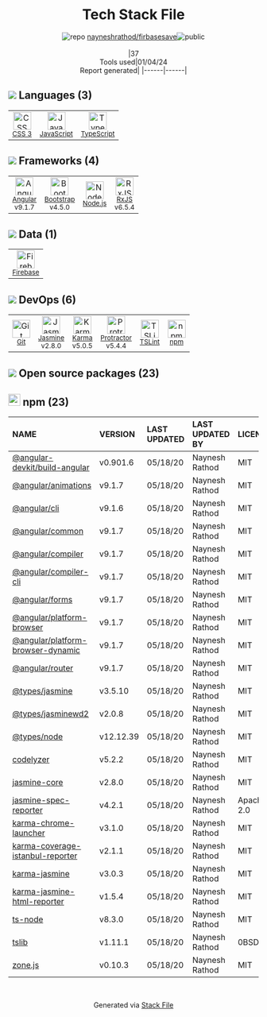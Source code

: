 <!--
&lt;--- Readme.md Snippet without images Start ---&gt;
## Tech Stack
nayneshrathod/firbasesave is built on the following main stack:

- [Firebase](https://firebase.google.com/) – Realtime Backend / API
- [Jasmine](http://jasmine.github.io/) – Javascript Testing Framework
- [Node.js](http://nodejs.org/) – Frameworks (Full Stack)
- [Bootstrap](http://getbootstrap.com/) – Front-End Frameworks
- [JavaScript](https://developer.mozilla.org/en-US/docs/Web/JavaScript) – Languages
- [Karma](http://karma-runner.github.io/) – Browser Testing
- [TypeScript](http://www.typescriptlang.org) – Languages
- [Protractor](http://angular.github.io/protractor) – Javascript Testing Framework
- [RxJS](http://reactivex.io/rxjs/) – Concurrency Frameworks
- [Angular](https://angular.io) – Javascript MVC Frameworks
- [TSLint](https://github.com/palantir/tslint) – Code Review

Full tech stack [here](/techstack.md)

&lt;--- Readme.md Snippet without images End ---&gt;

&lt;--- Readme.md Snippet with images Start ---&gt;
## Tech Stack
nayneshrathod/firbasesave is built on the following main stack:

- <img width='25' height='25' src='https://img.stackshare.io/service/116/cZLxNFZS.jpg' alt='Firebase'/> [Firebase](https://firebase.google.com/) – Realtime Backend / API
- <img width='25' height='25' src='https://img.stackshare.io/service/831/7c0b595409af531b9cdeb07f8c513e8b.png' alt='Jasmine'/> [Jasmine](http://jasmine.github.io/) – Javascript Testing Framework
- <img width='25' height='25' src='https://img.stackshare.io/service/1011/n1JRsFeB_400x400.png' alt='Node.js'/> [Node.js](http://nodejs.org/) – Frameworks (Full Stack)
- <img width='25' height='25' src='https://img.stackshare.io/service/1101/C9QJ7V3X.png' alt='Bootstrap'/> [Bootstrap](http://getbootstrap.com/) – Front-End Frameworks
- <img width='25' height='25' src='https://img.stackshare.io/service/1209/javascript.jpeg' alt='JavaScript'/> [JavaScript](https://developer.mozilla.org/en-US/docs/Web/JavaScript) – Languages
- <img width='25' height='25' src='https://img.stackshare.io/service/1420/TidYGd6a.png' alt='Karma'/> [Karma](http://karma-runner.github.io/) – Browser Testing
- <img width='25' height='25' src='https://img.stackshare.io/service/1612/bynNY5dJ.jpg' alt='TypeScript'/> [TypeScript](http://www.typescriptlang.org) – Languages
- <img width='25' height='25' src='https://img.stackshare.io/service/1754/protractor-logo1.png' alt='Protractor'/> [Protractor](http://angular.github.io/protractor) – Javascript Testing Framework
- <img width='25' height='25' src='https://img.stackshare.io/service/1796/984368.png' alt='RxJS'/> [RxJS](http://reactivex.io/rxjs/) – Concurrency Frameworks
- <img width='25' height='25' src='https://img.stackshare.io/service/3745/cb8U-gL6_400x400.jpg' alt='Angular'/> [Angular](https://angular.io) – Javascript MVC Frameworks
- <img width='25' height='25' src='https://img.stackshare.io/service/5561/303157.png' alt='TSLint'/> [TSLint](https://github.com/palantir/tslint) – Code Review

Full tech stack [here](/techstack.md)

&lt;--- Readme.md Snippet with images End ---&gt;
-->
<div align="center">

# Tech Stack File
![](https://img.stackshare.io/repo.svg "repo") [nayneshrathod/firbasesave](https://github.com/nayneshrathod/firbasesave)![](https://img.stackshare.io/public_badge.svg "public")
<br/><br/>
|37<br/>Tools used|01/04/24 <br/>Report generated|
|------|------|
</div>

## <img src='https://img.stackshare.io/languages.svg'/> Languages (3)
<table><tr>
  <td align='center'>
  <img width='36' height='36' src='https://img.stackshare.io/service/6727/css.png' alt='CSS 3'>
  <br>
  <sub><a href="https://developer.mozilla.org/en-US/docs/Web/CSS/CSS3">CSS 3</a></sub>
  <br>
  <sub></sub>
</td>

<td align='center'>
  <img width='36' height='36' src='https://img.stackshare.io/service/1209/javascript.jpeg' alt='JavaScript'>
  <br>
  <sub><a href="https://developer.mozilla.org/en-US/docs/Web/JavaScript">JavaScript</a></sub>
  <br>
  <sub></sub>
</td>

<td align='center'>
  <img width='36' height='36' src='https://img.stackshare.io/service/1612/bynNY5dJ.jpg' alt='TypeScript'>
  <br>
  <sub><a href="http://www.typescriptlang.org">TypeScript</a></sub>
  <br>
  <sub></sub>
</td>

</tr>
</table>

## <img src='https://img.stackshare.io/frameworks.svg'/> Frameworks (4)
<table><tr>
  <td align='center'>
  <img width='36' height='36' src='https://img.stackshare.io/service/3745/cb8U-gL6_400x400.jpg' alt='Angular'>
  <br>
  <sub><a href="https://angular.io">Angular</a></sub>
  <br>
  <sub>v9.1.7</sub>
</td>

<td align='center'>
  <img width='36' height='36' src='https://img.stackshare.io/service/1101/C9QJ7V3X.png' alt='Bootstrap'>
  <br>
  <sub><a href="http://getbootstrap.com/">Bootstrap</a></sub>
  <br>
  <sub>v4.5.0</sub>
</td>

<td align='center'>
  <img width='36' height='36' src='https://img.stackshare.io/service/1011/n1JRsFeB_400x400.png' alt='Node.js'>
  <br>
  <sub><a href="http://nodejs.org/">Node.js</a></sub>
  <br>
  <sub></sub>
</td>

<td align='center'>
  <img width='36' height='36' src='https://img.stackshare.io/service/1796/984368.png' alt='RxJS'>
  <br>
  <sub><a href="http://reactivex.io/rxjs/">RxJS</a></sub>
  <br>
  <sub>v6.5.4</sub>
</td>

</tr>
</table>

## <img src='https://img.stackshare.io/databases.svg'/> Data (1)
<table><tr>
  <td align='center'>
  <img width='36' height='36' src='https://img.stackshare.io/service/116/cZLxNFZS.jpg' alt='Firebase'>
  <br>
  <sub><a href="https://firebase.google.com/">Firebase</a></sub>
  <br>
  <sub></sub>
</td>

</tr>
</table>

## <img src='https://img.stackshare.io/devops.svg'/> DevOps (6)
<table><tr>
  <td align='center'>
  <img width='36' height='36' src='https://img.stackshare.io/service/1046/git.png' alt='Git'>
  <br>
  <sub><a href="http://git-scm.com/">Git</a></sub>
  <br>
  <sub></sub>
</td>

<td align='center'>
  <img width='36' height='36' src='https://img.stackshare.io/service/831/7c0b595409af531b9cdeb07f8c513e8b.png' alt='Jasmine'>
  <br>
  <sub><a href="http://jasmine.github.io/">Jasmine</a></sub>
  <br>
  <sub>v2.8.0</sub>
</td>

<td align='center'>
  <img width='36' height='36' src='https://img.stackshare.io/service/1420/TidYGd6a.png' alt='Karma'>
  <br>
  <sub><a href="http://karma-runner.github.io/">Karma</a></sub>
  <br>
  <sub>v5.0.5</sub>
</td>

<td align='center'>
  <img width='36' height='36' src='https://img.stackshare.io/service/1754/protractor-logo1.png' alt='Protractor'>
  <br>
  <sub><a href="http://angular.github.io/protractor">Protractor</a></sub>
  <br>
  <sub>v5.4.4</sub>
</td>

<td align='center'>
  <img width='36' height='36' src='https://img.stackshare.io/service/5561/303157.png' alt='TSLint'>
  <br>
  <sub><a href="https://github.com/palantir/tslint">TSLint</a></sub>
  <br>
  <sub></sub>
</td>

<td align='center'>
  <img width='36' height='36' src='https://img.stackshare.io/service/1120/lejvzrnlpb308aftn31u.png' alt='npm'>
  <br>
  <sub><a href="https://www.npmjs.com/">npm</a></sub>
  <br>
  <sub></sub>
</td>

</tr>
</table>


## <img src='https://img.stackshare.io/group.svg' /> Open source packages (23)</h2>

## <img width='24' height='24' src='https://img.stackshare.io/service/1120/lejvzrnlpb308aftn31u.png'/> npm (23)

|NAME|VERSION|LAST UPDATED|LAST UPDATED BY|LICENSE|VULNERABILITIES|
|:------|:------|:------|:------|:------|:------|
|[@angular-devkit/build-angular](https://www.npmjs.com/@angular-devkit/build-angular)|v0.901.6|05/18/20|Naynesh Rathod |MIT|N/A|
|[@angular/animations](https://www.npmjs.com/@angular/animations)|v9.1.7|05/18/20|Naynesh Rathod |MIT|N/A|
|[@angular/cli](https://www.npmjs.com/@angular/cli)|v9.1.6|05/18/20|Naynesh Rathod |MIT|N/A|
|[@angular/common](https://www.npmjs.com/@angular/common)|v9.1.7|05/18/20|Naynesh Rathod |MIT|N/A|
|[@angular/compiler](https://www.npmjs.com/@angular/compiler)|v9.1.7|05/18/20|Naynesh Rathod |MIT|N/A|
|[@angular/compiler-cli](https://www.npmjs.com/@angular/compiler-cli)|v9.1.7|05/18/20|Naynesh Rathod |MIT|N/A|
|[@angular/forms](https://www.npmjs.com/@angular/forms)|v9.1.7|05/18/20|Naynesh Rathod |MIT|N/A|
|[@angular/platform-browser](https://www.npmjs.com/@angular/platform-browser)|v9.1.7|05/18/20|Naynesh Rathod |MIT|N/A|
|[@angular/platform-browser-dynamic](https://www.npmjs.com/@angular/platform-browser-dynamic)|v9.1.7|05/18/20|Naynesh Rathod |MIT|N/A|
|[@angular/router](https://www.npmjs.com/@angular/router)|v9.1.7|05/18/20|Naynesh Rathod |MIT|N/A|
|[@types/jasmine](https://www.npmjs.com/@types/jasmine)|v3.5.10|05/18/20|Naynesh Rathod |MIT|N/A|
|[@types/jasminewd2](https://www.npmjs.com/@types/jasminewd2)|v2.0.8|05/18/20|Naynesh Rathod |MIT|N/A|
|[@types/node](https://www.npmjs.com/@types/node)|v12.12.39|05/18/20|Naynesh Rathod |MIT|N/A|
|[codelyzer](https://www.npmjs.com/codelyzer)|v5.2.2|05/18/20|Naynesh Rathod |MIT|N/A|
|[jasmine-core](https://www.npmjs.com/jasmine-core)|v2.8.0|05/18/20|Naynesh Rathod |MIT|N/A|
|[jasmine-spec-reporter](https://www.npmjs.com/jasmine-spec-reporter)|v4.2.1|05/18/20|Naynesh Rathod |Apache-2.0|N/A|
|[karma-chrome-launcher](https://www.npmjs.com/karma-chrome-launcher)|v3.1.0|05/18/20|Naynesh Rathod |MIT|N/A|
|[karma-coverage-istanbul-reporter](https://www.npmjs.com/karma-coverage-istanbul-reporter)|v2.1.1|05/18/20|Naynesh Rathod |MIT|N/A|
|[karma-jasmine](https://www.npmjs.com/karma-jasmine)|v3.0.3|05/18/20|Naynesh Rathod |MIT|N/A|
|[karma-jasmine-html-reporter](https://www.npmjs.com/karma-jasmine-html-reporter)|v1.5.4|05/18/20|Naynesh Rathod |MIT|N/A|
|[ts-node](https://www.npmjs.com/ts-node)|v8.3.0|05/18/20|Naynesh Rathod |MIT|N/A|
|[tslib](https://www.npmjs.com/tslib)|v1.11.1|05/18/20|Naynesh Rathod |0BSD|N/A|
|[zone.js](https://www.npmjs.com/zone.js)|v0.10.3|05/18/20|Naynesh Rathod |MIT|N/A|

<br/>
<div align='center'>

Generated via [Stack File](https://github.com/marketplace/stack-file)
